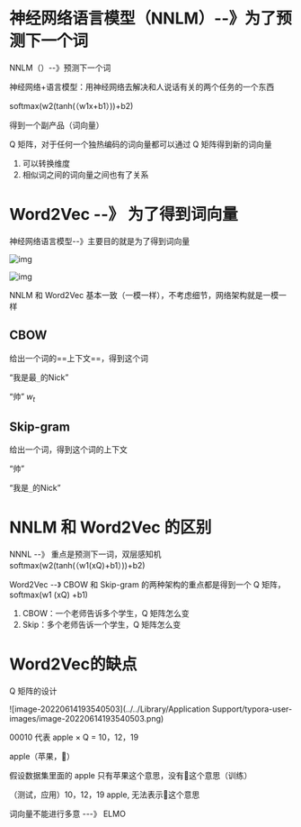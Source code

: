 # 神经网络语言模型（NNLM）--》为了预测下一个词

NNLM（）--》预测下一个词

神经网络+语言模型：用神经网络去解决和人说话有关的两个任务的一个东西

softmax(w2(tanh(（w1x+b1）))+b2)

得到一个副产品（词向量）

Q 矩阵，对于任何一个独热编码的词向量都可以通过 Q 矩阵得到新的词向量

1. 可以转换维度
2. 相似词之间的词向量之间也有了关系

# Word2Vec --》 为了得到词向量

神经网络语言模型--》主要目的就是为了得到词向量

![img](https://imgmd.oss-cn-shanghai.aliyuncs.com/BERT_IMG/%E7%A5%9E%E7%BB%8F%E7%BD%91%E7%BB%9C%E8%AF%AD%E8%A8%80%E6%A8%A1%E5%9E%8B.jpg)

![img](https://imgmd.oss-cn-shanghai.aliyuncs.com/BERT_IMG/word2vec.jpg)

NNLM 和 Word2Vec 基本一致（一模一样），不考虑细节，网络架构就是一模一样

## CBOW

给出一个词的==上下文==，得到这个词

“我是最`_`的Nick”

“帅” $w_t$

## Skip-gram

给出一个词，得到这个词的上下文

“帅”

“我是`_`的Nick”

# NNLM 和 Word2Vec 的区别

NNNL --》 重点是预测下一词，双层感知机softmax(w2(tanh(（w1(xQ)+b1）))+b2)

Word2Vec --》 CBOW 和 Skip-gram 的两种架构的重点都是得到一个 Q 矩阵，softmax(w1 (xQ) +b1)

1. CBOW：一个老师告诉多个学生，Q 矩阵怎么变
2. Skip：多个老师告诉一个学生，Q 矩阵怎么变

# Word2Vec的缺点

Q 矩阵的设计

![image-20220614193540503](../../Library/Application Support/typora-user-images/image-20220614193540503.png)

00010 代表 apple × Q = 10，12，19

apple（苹果，）

假设数据集里面的 apple 只有苹果这个意思，没有这个意思（训练）



（测试，应用）10，12，19 apple, 无法表示这个意思



词向量不能进行多意 ---》 ELMO